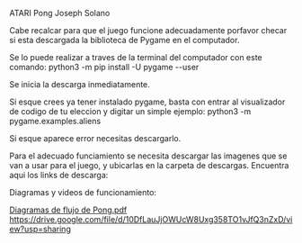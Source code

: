 ATARI Pong 
Joseph Solano 

Cabe recalcar para que el juego funcione adecuadamente porfavor checar si esta descargada la biblioteca de Pygame en el computador. 

Se lo puede realizar a traves de la terminal del computador con este comando: python3 -m pip install -U pygame --user 

Se inicia la descarga inmediatamente. 

Si esque crees ya tener instalado pygame, basta con entrar al visualizador de codigo de tu eleccion y digitar un simple ejemplo: python3 -m pygame.examples.aliens

Si esque aparece error necesitas descargarlo. 

Para el adecuado funciamiento se necesita descargar las imagenes que se van a usar para el juego, y ubicarlas en la carpeta de descargas. 
Encuentra aqui los links de descarga: 


Diagramas y videos de funcionamiento: 

[Diagramas de flujo de Pong.pdf](https://github.com/user-attachments/files/15523793/Diagramas.de.flujo.de.Pong.pdf)
https://drive.google.com/file/d/10DfLauJjOWUcW8Uxg358TO1vJfQ3nZxD/view?usp=sharing
